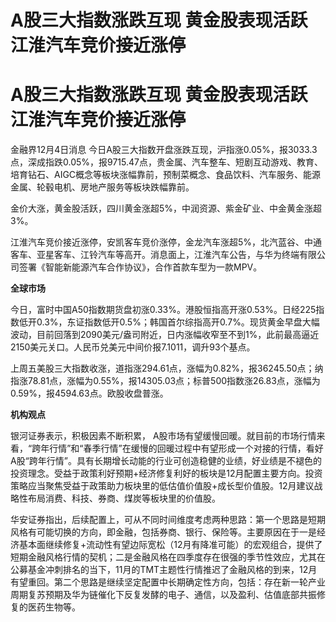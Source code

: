# A股三大指数涨跌互现 黄金股表现活跃 江淮汽车竞价接近涨停

# A股三大指数涨跌互现 黄金股表现活跃 江淮汽车竞价接近涨停

金融界12月4日消息
今日A股三大指数开盘涨跌互现，沪指涨0.05%，报3033.3点，深成指跌0.05%，报9715.47点，贵金属、汽车整车、短剧互动游戏、教育、培育钻石、AIGC概念等板块涨幅靠前，预制菜概念、食品饮料、汽车服务、能源金属、轮毂电机、房地产服务等板块跌幅靠前。

金价大涨，黄金股活跃，四川黄金涨超5%，中润资源、紫金矿业、中金黄金涨超3%。

江淮汽车竞价接近涨停，安凯客车竞价涨停，金龙汽车涨超5%，北汽蓝谷、中通客车、亚星客车、江铃汽车等高开。消息面上，江淮汽车公告，与华为终端有限公司签署《智能新能源汽车合作协议》，合作首款车型为一款MPV。

**全球市场**

今日，富时中国A50指数期货盘初涨0.33%。港股恒指高开涨0.53%。日经225指数低开0.3%，东证指数低开0.5%；韩国首尔综指高开0.7%。现货黄金早盘大幅波动，目前回落到2090美元/盎司附近，日内涨幅收窄至不到1%，此前最高逼近2150美元关口。人民币兑美元中间价报7.1011，调升93个基点。

上周五美股三大指数收涨，道指涨294.61点，涨幅为0.82%，报36245.50点；纳指涨78.81点，涨幅为0.55%，报14305.03点；标普500指数涨26.83点，涨幅为0.59%，报4594.63点。欧股收盘普涨。

**机构观点**

银河证券表示，积极因素不断积累，
A股市场有望缓慢回暖。就目前的市场行情来看，“跨年行情”和“春季行情”在缓慢的回暖过程中有望形成一个对接的行情，看好A股“跨年行情”。具有长期增长动能的行业可创造稳健的业绩，好业绩是不褪色的投资理念。受益于政策利好预期+经济修复利好的板块是12月配置主要方向。投资策略应当聚焦受益于政策助力板块里的低估值价值股+成长型价值股。12月建议战略性布局消费、科技、券商、煤炭等板块里的价值股。

华安证券指出，后续配置上，可从不同时间维度考虑两种思路：第一个思路是短期风格有可能切换的方向，即金融，包括券商、银行、保险等。主要原因在于一是经济基本面继续修复+流动性有望边际宽松（12月有降准可能）的宏观组合，提供了短期金融风格行情的契机；二是金融风格在四季度存在很强的季节性效应，尤其在公募基金冲刺排名的当下，11月的TMT主题性行情推迟了金融风格的到来，12月有望重回。第二个思路是继续坚定配置中长期确定性方向，包括：存在新一轮产业周期复苏预期及华为链催化下反复发酵的电子、通信，以及盈利、估值底部共振修复的医药生物等。

